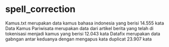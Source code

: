 # spell_correction


Kamus.txt  merupakan data kamus bahasa indonesia yang berisi 14.555 kata
Data Kamus Pariwisata merupakan data dari artikel berita yang telah di tokenisasi menjadi kamus yang berisi 12.043 kata
Datafix merupakan data gabngan antar keduanya dengan mengapus kata duplicat 23.907 kata

